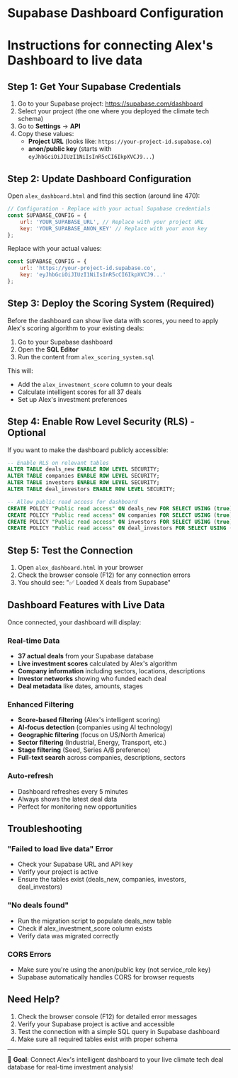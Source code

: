 # Supabase Dashboard Configuration
# Instructions for connecting Alex's Dashboard to live data

## Step 1: Get Your Supabase Credentials

1. Go to your Supabase project: https://supabase.com/dashboard
2. Select your project (the one where you deployed the climate tech schema)
3. Go to **Settings** → **API**
4. Copy these values:
   - **Project URL** (looks like: `https://your-project-id.supabase.co`)
   - **anon/public key** (starts with `eyJhbGciOiJIUzI1NiIsInR5cCI6IkpXVCJ9...`)

## Step 2: Update Dashboard Configuration

Open `alex_dashboard.html` and find this section (around line 470):

```javascript
// Configuration - Replace with your actual Supabase credentials
const SUPABASE_CONFIG = {
    url: 'YOUR_SUPABASE_URL', // Replace with your project URL
    key: 'YOUR_SUPABASE_ANON_KEY' // Replace with your anon key
};
```

Replace with your actual values:

```javascript
const SUPABASE_CONFIG = {
    url: 'https://your-project-id.supabase.co',
    key: 'eyJhbGciOiJIUzI1NiIsInR5cCI6IkpXVCJ9...'
};
```

## Step 3: Deploy the Scoring System (Required)

Before the dashboard can show live data with scores, you need to apply Alex's scoring algorithm to your existing deals:

1. Go to your Supabase dashboard
2. Open the **SQL Editor**
3. Run the content from `alex_scoring_system.sql`

This will:
- Add the `alex_investment_score` column to your deals
- Calculate intelligent scores for all 37 deals
- Set up Alex's investment preferences

## Step 4: Enable Row Level Security (RLS) - Optional

If you want to make the dashboard publicly accessible:

```sql
-- Enable RLS on relevant tables
ALTER TABLE deals_new ENABLE ROW LEVEL SECURITY;
ALTER TABLE companies ENABLE ROW LEVEL SECURITY;
ALTER TABLE investors ENABLE ROW LEVEL SECURITY;
ALTER TABLE deal_investors ENABLE ROW LEVEL SECURITY;

-- Allow public read access for dashboard
CREATE POLICY "Public read access" ON deals_new FOR SELECT USING (true);
CREATE POLICY "Public read access" ON companies FOR SELECT USING (true);
CREATE POLICY "Public read access" ON investors FOR SELECT USING (true);
CREATE POLICY "Public read access" ON deal_investors FOR SELECT USING (true);
```

## Step 5: Test the Connection

1. Open `alex_dashboard.html` in your browser
2. Check the browser console (F12) for any connection errors
3. You should see: "✅ Loaded X deals from Supabase"

## Dashboard Features with Live Data

Once connected, your dashboard will display:

### Real-time Data
- **37 actual deals** from your Supabase database
- **Live investment scores** calculated by Alex's algorithm
- **Company information** including sectors, locations, descriptions
- **Investor networks** showing who funded each deal
- **Deal metadata** like dates, amounts, stages

### Enhanced Filtering
- **Score-based filtering** (Alex's intelligent scoring)
- **AI-focus detection** (companies using AI technology)
- **Geographic filtering** (focus on US/North America)
- **Sector filtering** (Industrial, Energy, Transport, etc.)
- **Stage filtering** (Seed, Series A/B preference)
- **Full-text search** across companies, descriptions, sectors

### Auto-refresh
- Dashboard refreshes every 5 minutes
- Always shows the latest deal data
- Perfect for monitoring new opportunities

## Troubleshooting

### "Failed to load live data" Error
- Check your Supabase URL and API key
- Verify your project is active
- Ensure the tables exist (deals_new, companies, investors, deal_investors)

### "No deals found" 
- Run the migration script to populate deals_new table
- Check if alex_investment_score column exists
- Verify data was migrated correctly

### CORS Errors
- Make sure you're using the anon/public key (not service_role key)
- Supabase automatically handles CORS for browser requests

## Need Help?

1. Check the browser console (F12) for detailed error messages
2. Verify your Supabase project is active and accessible
3. Test the connection with a simple SQL query in Supabase dashboard
4. Make sure all required tables exist with proper schema

---

🎯 **Goal**: Connect Alex's intelligent dashboard to your live climate tech deal database for real-time investment analysis!
